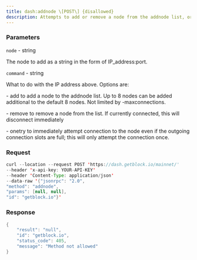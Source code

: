 ```yaml
---
title: dash:addnode \[POST\] {disallowed}
description: Attempts to add or remove a node from the addnode list, or to try aconnection to a node once.
---
```


### Parameters


`node` - string

The node to add as a string in the form of IP_address:port.

`command` - string

What to do with the IP address above. Options are:

\- add to add a node to the addnode list. Up to 8 nodes can be added
additional to the default 8 nodes. Not limited by -maxconnections.

\- remove to remove a node from the list. If currently connected, this
will disconnect immediately

\- onetry to immediately attempt connection to the node even if the
outgoing connection slots are full; this will only attempt the
connection once.

### Request

``` java
curl --location --request POST 'https://dash.getblock.io/mainnet/' 
--header 'x-api-key: YOUR-API-KEY' 
--header 'Content-Type: application/json' 
--data-raw '{"jsonrpc": "2.0",
"method": "addnode",
"params": [null, null],
"id": "getblock.io"}'
```

###  Response

``` java
{
    "result": "null",
    "id": "getblock.io",
    "status_code": 405,
    "message": "Method not allowed"
}
```


